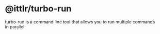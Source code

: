 # @ittlr/turbo-run

turbo-run is a command line tool that allows you to run multiple commands in parallel.
